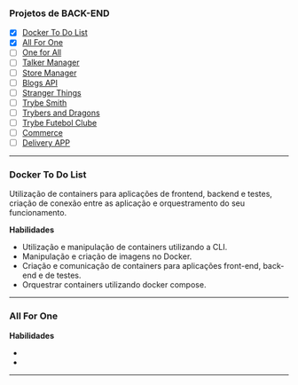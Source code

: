 ### Projetos de BACK-END

- [x] [Docker To Do List](#docker-to-do-list)
- [x] [All For One](#all-for-one)
- [ ] [One for All](#one-for-all)
- [ ] [Talker Manager](#talker-manager)
- [ ] [Store Manager](#store-manager)
- [ ] [Blogs API](#blogs-api)
- [ ] [Stranger Things](#stranger-things)
- [ ] [Trybe Smith](#trybe-smith)
- [ ] [Trybers and Dragons](#trybers-and-dragons)
- [ ] [Trybe Futebol Clube](#trybe-futebol-clube)
- [ ] [Commerce](#commerce)
- [ ] [Delivery APP](#delivery-app)

---

### Docker To Do List

Utilização de containers para aplicações de frontend, backend e testes, criação de conexão entre as aplicação e orquestramento do seu funcionamento.
  
**Habilidades**

  - Utilização e manipulação de containers utilizando a CLI.
  - Manipulação e criação de imagens no Docker.
  - Criação e comunicação de containers para aplicações front-end, back-end e de testes.
  - Orquestrar containers utilizando docker compose.

---

### All For One



**Habilidades**
  
  -
  -

---
<!-- 
### One for All


**Habilidades**
  
  -
  -

---

### Talker Manager


**Habilidades**
  
  -
  -
  
---

### Store Manager


**Habilidades**
  
  -
  -

---

### Blogs API


**Habilidades**
  
  -
  -

---

### Stranger Things


**Habilidades**
  
  -
  -
  
---

### Trybe Smith


**Habilidades**
  
  -
  -

---

### Trybers and Dragons


**Habilidades**
  
  -
  -

---

### Trybe Futebol Clube


**Habilidades**
  
  -
  -
  
---

### Commerce


**Habilidades**
  
  -
  -

---

### Delivery APP


**Habilidades**
  
  -
  -

--- -->

